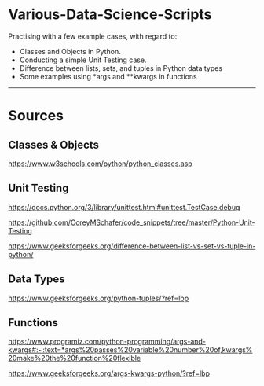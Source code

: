 # Various-Data-Science-Scripts

Practising with a few example cases, with regard to:
- Classes and Objects in Python.
- Conducting a simple Unit Testing case.
- Difference between lists, sets, and tuples in Python data types
- Some examples using *args and **kwargs in functions
-------

# Sources
## Classes & Objects
https://www.w3schools.com/python/python_classes.asp
## Unit Testing
https://docs.python.org/3/library/unittest.html#unittest.TestCase.debug

https://github.com/CoreyMSchafer/code_snippets/tree/master/Python-Unit-Testing


https://www.geeksforgeeks.org/difference-between-list-vs-set-vs-tuple-in-python/

## Data Types
https://www.geeksforgeeks.org/python-tuples/?ref=lbp

## Functions
https://www.programiz.com/python-programming/args-and-kwargs#:~:text=*args%20passes%20variable%20number%20of,kwargs%20make%20the%20function%20flexible

https://www.geeksforgeeks.org/args-kwargs-python/?ref=lbp
